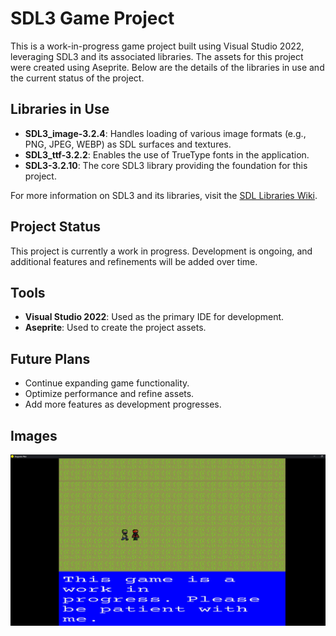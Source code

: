 # SDL3 Game Project

This is a work-in-progress game project built using Visual Studio 2022, leveraging SDL3 and its associated libraries. The assets for this project were created using Aseprite. Below are the details of the libraries in use and the current status of the project.

## Libraries in Use

- **SDL3_image-3.2.4**: Handles loading of various image formats (e.g., PNG, JPEG, WEBP) as SDL surfaces and textures.
- **SDL3_ttf-3.2.2**: Enables the use of TrueType fonts in the application.
- **SDL3-3.2.10**: The core SDL3 library providing the foundation for this project.

For more information on SDL3 and its libraries, visit the [SDL Libraries Wiki](https://wiki.libsdl.org/SDL3/Libraries).

## Project Status

This project is currently a work in progress. Development is ongoing, and additional features and refinements will be added over time.

## Tools

- **Visual Studio 2022**: Used as the primary IDE for development.
- **Aseprite**: Used to create the project assets.

## Future Plans

- Continue expanding game functionality.
- Optimize performance and refine assets.
- Add more features as development progresses.

## Images

![Work in progress image](./StagnateWar/devImages/WIPimg1.png)
